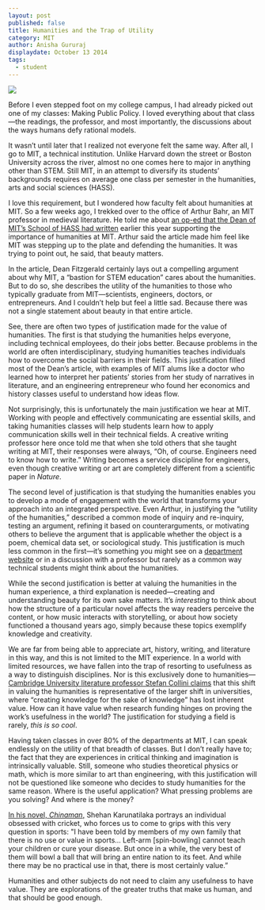 ```yaml
---
layout: post
published: false
title: Humanities and the Trap of Utility
category: MIT
author: Anisha Gururaj
displaydate: October 13 2014
tags: 
  - student
---
```


![](http://phdcomics.com/comics/archive/phd011808s.gif)

Before I even stepped foot on my college campus, I had already picked out one of my classes: Making Public Policy. I loved everything about that class—the readings, the professor, and most importantly, the discussions about the ways humans defy rational models.

It wasn’t until later that I realized not everyone felt the same way. After all, I go to MIT, a technical institution. Unlike Harvard down the street or Boston University across the river, almost no one comes here to major in anything other than STEM. Still MIT, in an attempt to diversify its students’ backgrounds requires on average one class per semester in the humanities, arts and social sciences (HASS).

I love this requirement, but I wondered how faculty felt about humanities at MIT. So a few weeks ago, I trekked over to the office of Arthur Bahr, an MIT professor in medieval literature. He told me about [an op-ed that the Dean of MIT’s School of HASS had written](http://www.bostonglobe.com/opinion/2014/04/30/mit-humanities-are-just-important-stem/ZOArg1PgEFy2wm4ptue56I/story.html) earlier this year supporting the importance of humanities at MIT. Arthur said the article made him feel like MIT was stepping up to the plate and defending the humanities. It was trying to point out, he said, that beauty matters.

In the article, Dean Fitzgerald certainly lays out a compelling argument about why MIT, a “bastion for STEM education” cares about the humanities. But to do so, she describes the utility of the humanities to those who typically graduate from MIT—scientists, engineers, doctors, or entrepreneurs. And I couldn’t help but feel a little sad. Because there was not a single statement about beauty in that entire article.

See, there are often two types of justification made for the value of humanities. The first is that studying the humanities helps everyone, including technical employees, do their jobs better. Because problems in the world are often interdisciplinary, studying humanities teaches individuals how to overcome the social barriers in their fields. This justification filled most of the Dean’s article, with examples of MIT alums like a doctor who learned how to interpret her patients’ stories from her study of narratives in literature, and an engineering entrepreneur who found her economics and history classes useful to understand how ideas flow. 

Not surprisingly, this is unfortunately the main justification we hear at MIT. Working with people and effectively communicating are essential skills, and taking humanities classes will help students learn how to apply communication skills well in their technical fields. A creative writing professor here once told me that when she told others that she taught writing at MIT, their responses were always, “Oh, of course. Engineers need to know how to write.” Writing becomes a service discipline for engineers, even though creative writing or art are completely different from a scientific paper in _Nature_. 

The second level of justification is that studying the humanities enables you to develop a mode of engagement with the world that transforms your approach into an integrated perspective. Even Arthur, in justifying the “utility of the humanities,” described a common mode of inquiry and re-inquiry, testing an argument, refining it based on counterarguments, or motivating others to believe the argument that is applicable whether the object is a poem, chemical data set, or sociological study. This justification is much less common in the first—it’s something you might see on a [department website](http://shc.stanford.edu/why-do-humanities-matter) or in a discussion with a professor but rarely as a common way technical students might think about the humanities. 

While the second justification is better at valuing the humanities in the human experience, a third explanation is needed—creating and understanding beauty for its own sake matters. It’s _interesting_ to think about how the structure of a particular novel affects the way readers perceive the content, or how music interacts with storytelling, or about how society functioned a thousand years ago, simply because these topics exemplify knowledge and creativity. 

We are far from being able to appreciate art, history, writing, and literature in this way, and this is not limited to the MIT experience. In a world with limited resources, we have fallen into the trap of resorting to usefulness as a way to distinguish disciplines. Nor is this exclusively done to humanities—[Cambridge University literature professor Stefan Collini claims](http://news.harvard.edu/gazette/story/2013/05/oh-the-humanities/) that this shift in valuing the humanities is representative of the larger shift in universities, where “creating knowledge for the sake of knowledge” has lost inherent value. How can it have value when research funding hinges on proving the work’s usefulness in the world? The justification for studying a field is rarely, _this is so cool_. 

Having taken classes in over 80% of the departments at MIT, I can speak endlessly on the utility of that breadth of classes. But I don’t really have to; the fact that they are experiences in critical thinking and imagination is intrinsically valuable. Still, someone who studies theoretical physics or math, which is more similar to art than engineering, with this justification will not be questioned like someone who decides to study humanities for the same reason. Where is the useful application? What pressing problems are you solving? And where is the money?

[In his novel, _Chinaman_,](http://www.independent.co.uk/arts-entertainment/books/reviews/chinaman-by-shehan-karunatilaka-2276043.html) Shehan Karunatilaka portrays an individual obsessed with cricket, who forces us to come to grips with this very question in sports: "I have been told by members of my own family that there is no use or value in sports... Left-arm [spin-bowling] cannot teach your children or cure your disease. But once in a while, the very best of them will bowl a ball that will bring an entire nation to its feet. And while there may be no practical use in that, there is most certainly value.”

Humanities and other subjects do not need to claim any usefulness to have value. They are explorations of the greater truths that make us human, and that should be good enough.

